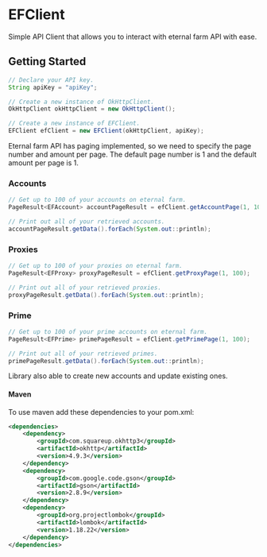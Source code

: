 # EFClient
Simple API Client that allows you to interact with eternal farm API with ease.


## Getting Started

```java
// Declare your API key.
String apiKey = "apiKey";

// Create a new instance of OkHttpClient.
OkHttpClient okHttpClient = new OkHttpClient();

// Create a new instance of EFClient.
EFClient efClient = new EFClient(okHttpClient, apiKey);
```

Eternal farm API has paging implemented, so we need to specify the page number and amount per page.
The default page number is 1 and the default amount per page is 1.


### Accounts
```java
// Get up to 100 of your accounts on eternal farm.
PageResult<EFAccount> accountPageResult = efClient.getAccountPage(1, 100);

// Print out all of your retrieved accounts.
accountPageResult.getData().forEach(System.out::println);
```


### Proxies
```java
// Get up to 100 of your proxies on eternal farm.
PageResult<EFProxy> proxyPageResult = efClient.getProxyPage(1, 100);

// Print out all of your retrieved proxies.
proxyPageResult.getData().forEach(System.out::println);
```

### Prime
```java
// Get up to 100 of your prime accounts on eternal farm.
PageResult<EFPrime> primePageResult = efClient.getPrimePage(1, 100);

// Print out all of your retrieved primes.
primePageResult.getData().forEach(System.out::println);
```

Library also able to create new accounts and update existing ones.

#### Maven
To use maven add these dependencies to your pom.xml:
```xml
<dependencies>
    <dependency>
        <groupId>com.squareup.okhttp3</groupId>
        <artifactId>okhttp</artifactId>
        <version>4.9.3</version>
    </dependency>
    <dependency>
        <groupId>com.google.code.gson</groupId>
        <artifactId>gson</artifactId>
        <version>2.8.9</version>
    </dependency>
    <dependency>
        <groupId>org.projectlombok</groupId>
        <artifactId>lombok</artifactId>
        <version>1.18.22</version>
    </dependency>
</dependencies>
```
